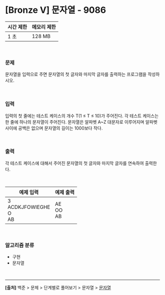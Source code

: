 # [Bronze Ⅴ] 문자열 - 9086

|시간 제한|메모리 제한|
|---|---|
|1 초|128 MB|

<br>

### 문제
문자열을 입력으로 주면 문자열의 첫 글자와 마지막 글자를 출력하는 프로그램을 작성하시오.

<br>

### 입력
입력의 첫 줄에는 테스트 케이스의 개수 T(1 ≤ T ≤ 10)가 주어진다. 각 테스트 케이스는 한 줄에 하나의 문자열이 주어진다. 문자열은 알파벳 A~Z 대문자로 이루어지며 알파벳 사이에 공백은 없으며 문자열의 길이는 1000보다 작다.

<br>

### 출력
각 테스트 케이스에 대해서 주어진 문자열의 첫 글자와 마지막 글자를 연속하여 출력한다.

<br>

|예제 입력|예제 출력|
|---|---|
|3<br>ACDKJFOWIEGHE<br>O<br>AB|AE<br>OO<br>AB|

<br>

### 알고리즘 분류
* 구현
* 문자열

<br>

---
**[출처]** 백준 > 문제 > 단계별로 풀어보기 > 문자열 > [문자열](https://www.acmicpc.net/problem/9086)
